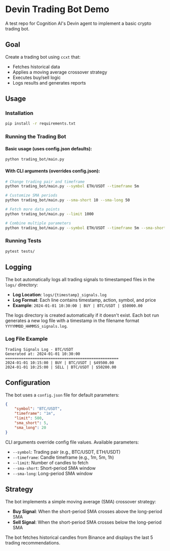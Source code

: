 # Devin Trading Bot Demo

A test repo for Cognition AI's Devin agent to implement a basic crypto trading bot.

## Goal
Create a trading bot using `ccxt` that:
- Fetches historical data
- Applies a moving average crossover strategy
- Executes buy/sell logic
- Logs results and generates reports

## Usage

### Installation
```bash
pip install -r requirements.txt
```

### Running the Trading Bot

#### Basic usage (uses config.json defaults):
```bash
python trading_bot/main.py
```

#### With CLI arguments (overrides config.json):
```bash
# Change trading pair and timeframe
python trading_bot/main.py --symbol ETH/USDT --timeframe 5m

# Customize SMA periods
python trading_bot/main.py --sma-short 10 --sma-long 50

# Fetch more data points
python trading_bot/main.py --limit 1000

# Combine multiple parameters
python trading_bot/main.py --symbol ETH/USDT --timeframe 5m --sma-short 10 --sma-long 30
```

### Running Tests
```bash
pytest tests/
```

## Logging

The bot automatically logs all trading signals to timestamped files in the `logs/` directory:

- **Log Location**: `logs/{timestamp}_signals.log`
- **Log Format**: Each line contains timestamp, action, symbol, and price
- **Example**: `2024-01-01 10:30:00 | BUY | BTC/USDT | $50000.00`

The logs directory is created automatically if it doesn't exist. Each bot run generates a new log file with a timestamp in the filename format `YYYYMMDD_HHMMSS_signals.log`.

### Log File Example
```
Trading Signals Log - BTC/USDT
Generated at: 2024-01-01 10:30:00
==================================================
2024-01-01 10:15:00 | BUY | BTC/USDT | $49500.00
2024-01-01 10:25:00 | SELL | BTC/USDT | $50200.00
```

## Configuration

The bot uses a `config.json` file for default parameters:
```json
{
    "symbol": "BTC/USDT",
    "timeframe": "1m",
    "limit": 500,
    "sma_short": 5,
    "sma_long": 20
}
```

CLI arguments override config file values. Available parameters:
- `--symbol`: Trading pair (e.g., BTC/USDT, ETH/USDT)
- `--timeframe`: Candle timeframe (e.g., 1m, 5m, 1h)
- `--limit`: Number of candles to fetch
- `--sma-short`: Short-period SMA window
- `--sma-long`: Long-period SMA window

## Strategy
The bot implements a simple moving average (SMA) crossover strategy:
- **Buy Signal**: When the short-period SMA crosses above the long-period SMA
- **Sell Signal**: When the short-period SMA crosses below the long-period SMA

The bot fetches historical candles from Binance and displays the last 5 trading recommendations.
